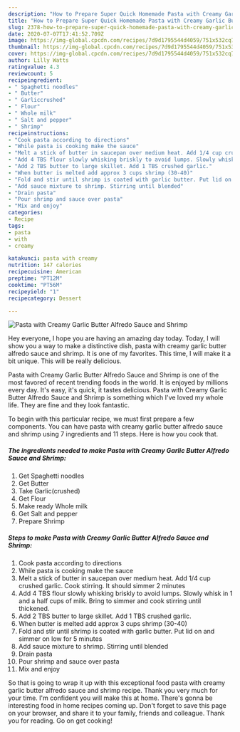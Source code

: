 ```yaml
---
description: "How to Prepare Super Quick Homemade Pasta with Creamy Garlic Butter Alfredo Sauce and Shrimp"
title: "How to Prepare Super Quick Homemade Pasta with Creamy Garlic Butter Alfredo Sauce and Shrimp"
slug: 2378-how-to-prepare-super-quick-homemade-pasta-with-creamy-garlic-butter-alfredo-sauce-and-shrimp
date: 2020-07-07T17:41:52.709Z
image: https://img-global.cpcdn.com/recipes/7d9d1795544d4059/751x532cq70/pasta-with-creamy-garlic-butter-alfredo-sauce-and-shrimp-recipe-main-photo.jpg
thumbnail: https://img-global.cpcdn.com/recipes/7d9d1795544d4059/751x532cq70/pasta-with-creamy-garlic-butter-alfredo-sauce-and-shrimp-recipe-main-photo.jpg
cover: https://img-global.cpcdn.com/recipes/7d9d1795544d4059/751x532cq70/pasta-with-creamy-garlic-butter-alfredo-sauce-and-shrimp-recipe-main-photo.jpg
author: Lilly Watts
ratingvalue: 4.3
reviewcount: 5
recipeingredient:
- " Spaghetti noodles"
- " Butter"
- " Garliccrushed"
- " Flour"
- " Whole milk"
- " Salt and pepper"
- " Shrimp"
recipeinstructions:
- "Cook pasta according to directions"
- "While pasta is cooking make the sauce"
- "Melt a stick of butter in saucepan over medium heat. Add 1/4 cup crushed garlic. Cook stirring. It should simmer 2 minutes"
- "Add 4 TBS flour slowly whisking briskly to avoid lumps. Slowly whisk in 1 and a half cups of milk. Bring to simmer and cook stirring until thickened."
- "Add 2 TBS butter to large skillet. Add 1 TBS crushed garlic."
- "When butter is melted add approx 3 cups shrimp (30-40)"
- "Fold and stir until shrimp is coated with garlic butter. Put lid on and simmer on low for 5 minutes"
- "Add sauce mixture to shrimp. Stirring until blended"
- "Drain pasta"
- "Pour shrimp and sauce over pasta"
- "Mix and enjoy"
categories:
- Recipe
tags:
- pasta
- with
- creamy

katakunci: pasta with creamy 
nutrition: 147 calories
recipecuisine: American
preptime: "PT12M"
cooktime: "PT56M"
recipeyield: "1"
recipecategory: Dessert

---
```



![Pasta with Creamy Garlic Butter Alfredo Sauce and Shrimp](https://img-global.cpcdn.com/recipes/7d9d1795544d4059/751x532cq70/pasta-with-creamy-garlic-butter-alfredo-sauce-and-shrimp-recipe-main-photo.jpg)

Hey everyone, I hope you are having an amazing day today. Today, I will show you a way to make a distinctive dish, pasta with creamy garlic butter alfredo sauce and shrimp. It is one of my favorites. This time, I will make it a bit unique. This will be really delicious.



Pasta with Creamy Garlic Butter Alfredo Sauce and Shrimp is one of the most favored of recent trending foods in the world. It is enjoyed by millions every day. It's easy, it's quick, it tastes delicious. Pasta with Creamy Garlic Butter Alfredo Sauce and Shrimp is something which I've loved my whole life. They are fine and they look fantastic.


To begin with this particular recipe, we must first prepare a few components. You can have pasta with creamy garlic butter alfredo sauce and shrimp using 7 ingredients and 11 steps. Here is how you cook that.

<!--inarticleads1-->

##### The ingredients needed to make Pasta with Creamy Garlic Butter Alfredo Sauce and Shrimp:

1. Get  Spaghetti noodles
1. Get  Butter
1. Take  Garlic(crushed)
1. Get  Flour
1. Make ready  Whole milk
1. Get  Salt and pepper
1. Prepare  Shrimp




<!--inarticleads2-->

##### Steps to make Pasta with Creamy Garlic Butter Alfredo Sauce and Shrimp:

1. Cook pasta according to directions
1. While pasta is cooking make the sauce
1. Melt a stick of butter in saucepan over medium heat. Add 1/4 cup crushed garlic. Cook stirring. It should simmer 2 minutes
1. Add 4 TBS flour slowly whisking briskly to avoid lumps. Slowly whisk in 1 and a half cups of milk. Bring to simmer and cook stirring until thickened.
1. Add 2 TBS butter to large skillet. Add 1 TBS crushed garlic.
1. When butter is melted add approx 3 cups shrimp (30-40)
1. Fold and stir until shrimp is coated with garlic butter. Put lid on and simmer on low for 5 minutes
1. Add sauce mixture to shrimp. Stirring until blended
1. Drain pasta
1. Pour shrimp and sauce over pasta
1. Mix and enjoy




So that is going to wrap it up with this exceptional food pasta with creamy garlic butter alfredo sauce and shrimp recipe. Thank you very much for your time. I'm confident you will make this at home. There's gonna be interesting food in home recipes coming up. Don't forget to save this page on your browser, and share it to your family, friends and colleague. Thank you for reading. Go on get cooking!
